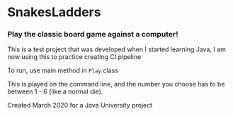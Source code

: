 # SnakesLadders 

### Play the classic board game against a computer!

This is a test project that was developed when I started learning Java, I am now using this to practice creating CI pipeline

To run, use main method in `Play` class

This is played on the command line, and the number you choose has to be between 1 - 6 (like a normal die).

Created March 2020 for a Java University project
